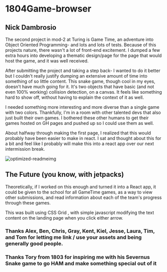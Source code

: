 # 1804Game-browser
## Nick Dambrosio

The second project in mod-2 at Turing is Game Time, an adventure into Object Oriented Programming- and lots and lots of tests.
Because of this projects nature, there wasn't a lot of front-end excitement. I dumped a few extra hours into developing a thematic design/page for the page that would host the game, and it was well received.

After submitting the project and taking a step back- I wanted to do it better but I couldn't really justify dumping an extensive amount of time into something of so little content. This snake game, though cool in my eyes, doesn't have much going for it. It's two objects that have basic (and not even 100% working) collision detection, on a canvas. It feels like something hard to show off, without having to explain the context of it as well.

I needed something more interesting and more diverse than a single game with two colors. Thankfully, I'm in a room with other talented devs that also just built their own games. I bothered these other humans to get their games hosted on GH pages and pushed up so I could use them as well. 

About halfway through making the first page, I realized that this would probably have been easier to make in react. I sat and thought about this for a bit and feel like I probably will make this into a react app over our next intermission break.

![optimized-readmeimg](https://user-images.githubusercontent.com/34214595/42986475-e683575c-8bb2-11e8-9f99-099fe19a5acb.jpg)

## The Future (you know, with jetpacks)
Theoretically, if I worked on this enough and turned it into a React app, it could be given to the school for all GameTime games, as a way to view other submissions, and read information about each of the team's progress through these games.

This was built using CSS Grid , with simple javascript modifying the text content on the landing page when you click either arrow. 


### Thanks Alex, Ben, Chris, Gray, Kent, Kiel, Jesse, Laura, Tim, and Tom for letting me link / use your assets and being generally good people. 

### Thanks Tory from 1803 for inspiring me with his Severnus Snake game to go HAM and make something special out of it
